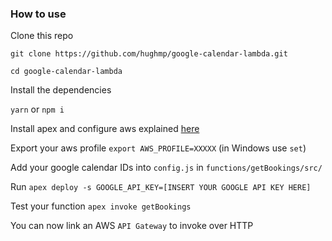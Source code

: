 ### How to use  

Clone this repo  

`git clone https://github.com/hughmp/google-calendar-lambda.git`  
  
`cd google-calendar-lambda`  

Install the dependencies  

`yarn` or `npm i`  

Install apex and configure aws explained [here](http://apex.run/)  

Export your aws profile `export AWS_PROFILE=XXXXX` (in Windows use `set`)  

Add your google calendar IDs into `config.js` in `functions/getBookings/src/`  

Run `apex deploy -s GOOGLE_API_KEY=[INSERT YOUR GOOGLE API KEY HERE]`  

Test your function `apex invoke getBookings`  

You can now link an AWS `API Gateway` to invoke over HTTP  